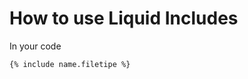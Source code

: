 How to use Liquid Includes
=============================


In your code

	{% include name.filetipe %}